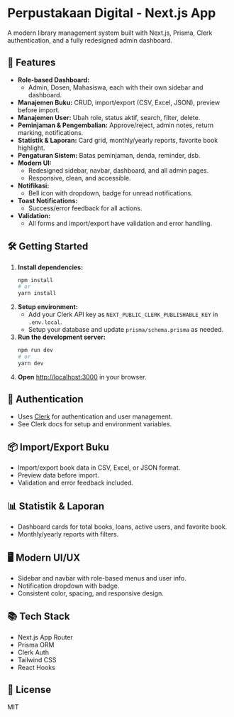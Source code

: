 # Perpustakaan Digital - Next.js App

A modern library management system built with Next.js, Prisma, Clerk authentication, and a fully redesigned admin dashboard.

## 🚀 Features

- **Role-based Dashboard:**
  - Admin, Dosen, Mahasiswa, each with their own sidebar and dashboard.
- **Manajemen Buku:** CRUD, import/export (CSV, Excel, JSON), preview before import.
- **Manajemen User:** Ubah role, status aktif, search, filter, delete.
- **Peminjaman & Pengembalian:** Approve/reject, admin notes, return marking, notifications.
- **Statistik & Laporan:** Card grid, monthly/yearly reports, favorite book highlight.
- **Pengaturan Sistem:** Batas peminjaman, denda, reminder, dsb.
- **Modern UI:**
  - Redesigned sidebar, navbar, dashboard, and all admin pages.
  - Responsive, clean, and accessible.
- **Notifikasi:**
  - Bell icon with dropdown, badge for unread notifications.
- **Toast Notifications:**
  - Success/error feedback for all actions.
- **Validation:**
  - All forms and import/export have validation and error handling.

## 🛠️ Getting Started

1. **Install dependencies:**
   ```bash
   npm install
   # or
   yarn install
   ```
2. **Setup environment:**
   - Add your Clerk API key as `NEXT_PUBLIC_CLERK_PUBLISHABLE_KEY` in `.env.local`.
   - Setup your database and update `prisma/schema.prisma` as needed.
3. **Run the development server:**
   ```bash
   npm run dev
   # or
   yarn dev
   ```
4. **Open** [http://localhost:3000](http://localhost:3000) in your browser.

## 🔑 Authentication

- Uses [Clerk](https://clerk.com/) for authentication and user management.
- See Clerk docs for setup and environment variables.

## 📦 Import/Export Buku

- Import/export book data in CSV, Excel, or JSON format.
- Preview data before import.
- Validation and error feedback included.

## 📊 Statistik & Laporan

- Dashboard cards for total books, loans, active users, and favorite book.
- Monthly/yearly reports with filters.

## 🖥️ Modern UI/UX

- Sidebar and navbar with role-based menus and user info.
- Notification dropdown with badge.
- Consistent color, spacing, and responsive design.

## 📚 Tech Stack

- Next.js App Router
- Prisma ORM
- Clerk Auth
- Tailwind CSS
- React Hooks

## 📄 License

MIT
